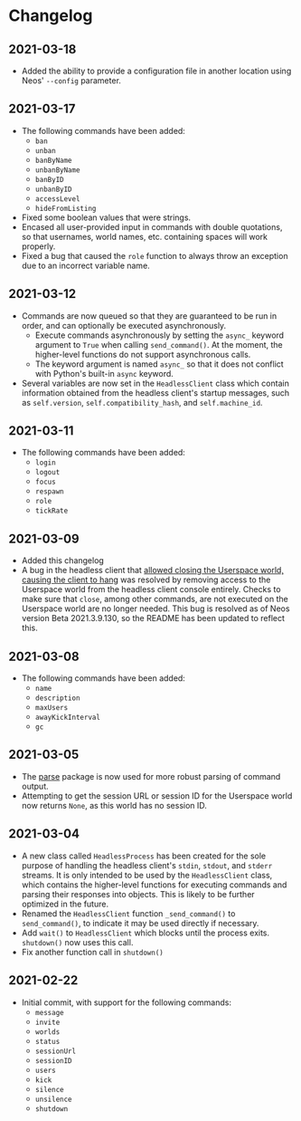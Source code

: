 # Changelog

## 2021-03-18
* Added the ability to provide a configuration file in another location using Neos' `--config` parameter.

## 2021-03-17
* The following commands have been added:
  * `ban`
  * `unban`
  * `banByName`
  * `unbanByName`
  * `banByID`
  * `unbanByID`
  * `accessLevel`
  * `hideFromListing`
* Fixed some boolean values that were strings.
* Encased all user-provided input in commands with double quotations, so that usernames, world names, etc. containing spaces will work properly.
* Fixed a bug that caused the `role` function to always throw an exception due to an incorrect variable name.

## 2021-03-12
* Commands are now queued so that they are guaranteed to be run in order, and can optionally be executed asynchronously.
  * Execute commands asynchronously by setting the `async_` keyword argument to `True` when calling `send_command()`. At the moment, the higher-level functions do not support asynchronous calls.
  * The keyword argument is named `async_` so that it does not conflict with Python's built-in `async` keyword.
* Several variables are now set in the `HeadlessClient` class which contain information obtained from the headless client's startup messages, such as `self.version`, `self.compatibility_hash`, and `self.machine_id`.

## 2021-03-11
* The following commands have been added:
  * `login`
  * `logout`
  * `focus`
  * `respawn`
  * `role`
  * `tickRate`

## 2021-03-09
* Added this changelog
* A bug in the headless client that [allowed closing the Userspace world, causing the client to hang](https://github.com/Neos-Metaverse/NeosPublic/issues/1811) was resolved by removing access to the Userspace world from the headless client console entirely. Checks to make sure that `close`, among other commands, are not executed on the Userspace world are no longer needed. This bug is resolved as of Neos version Beta 2021.3.9.130, so the README has been updated to reflect this.

## 2021-03-08
* The following commands have been added:
  * `name`
  * `description`
  * `maxUsers`
  * `awayKickInterval`
  * `gc`

## 2021-03-05
* The [parse](https://github.com/r1chardj0n3s/parse) package is now used for more robust parsing of command output.
* Attempting to get the session URL or session ID for the Userspace world now returns `None`, as this world has no session ID.

## 2021-03-04
* A new class called `HeadlessProcess` has been created for the sole purpose of handling the headless client's `stdin`, `stdout`, and `stderr` streams. It is only intended to be used by the `HeadlessClient` class, which contains the higher-level functions for executing commands and parsing their responses into objects. This is likely to be further optimized in the future.
* Renamed the `HeadlessClient` function `_send_command()` to `send_command()`, to indicate it may be used directly if necessary.
* Add `wait()` to `HeadlessClient` which blocks until the process exits. `shutdown()` now uses this call.
* Fix another function call in `shutdown()`

## 2021-02-22
* Initial commit, with support for the following commands:
  * `message`
  * `invite`
  * `worlds`
  * `status`
  * `sessionUrl`
  * `sessionID`
  * `users`
  * `kick`
  * `silence`
  * `unsilence`
  * `shutdown`
